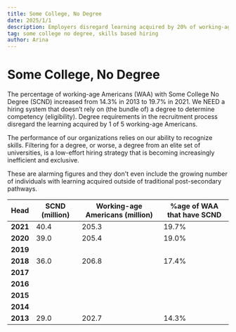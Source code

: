 ```yaml
---
title: Some College, No Degree
date: 2025/1/1
description: Employers disregard learning acquired by 20% of working-age Americans
tag: some college no degree, skills based hiring
author: Arina
---
```


# Some College, No Degree

The percentage of working-age Americans (WAA) with Some College No Degree (SCND) increased from 14.3% in 2013 to 19.7% in 2021. We NEED a hiring system that doesn’t rely on (the bundle of) a degree to determine competency (eligibility). Degree requirements in the recruitment process disregard the learning acquired by 1 of 5 working-age Americans.

The performance of our organizations relies on our ability to recognize skills. Filtering for a degree, or worse, a degree from an elite set of universities, is a low-effort hiring strategy that is becoming increasingly inefficient and exclusive.

These are alarming figures and they don't even include the growing number of individuals with learning acquired outside of traditional post-secondary pathways.

| **Head** | **SCND (million)** | **Working-age Americans (million)** | **%age of WAA that have SCND** |
|----------|--------------------|-------------------------------------|-----------------------------|
| **2021** |        40.4        |                205.3                |            19.7%            |
| **2020** |        39.0        |                205.4                |            19.0%            |
| **2019** |                    |                                     |                             |
| **2018** |        36.0        |                206.8                |            17.4%            |
| **2017** |                    |                                     |                             |
| **2016** |                    |                                     |                             |
| **2015** |                    |                                     |                             |
| **2014** |                    |                                     |                             |
| **2013** |        29.0        |                202.7                |            14.3%            |
